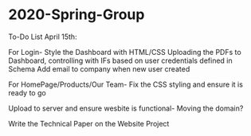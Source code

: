 # 2020-Spring-Group
To-Do List April 15th: 

For Login- 
 Style the Dashboard with HTML/CSS 
 Uploading the PDFs to Dashboard, controlling with IFs based on user credentials defined in Schema 
 Add email to company when new user created
 
 For HomePage/Products/Our Team- 
 Fix the CSS styling and ensure it is ready to go 
 
 Upload to server and ensure wesbite is functional- Moving the domain?
 
 Write the Technical Paper on the Website Project 
